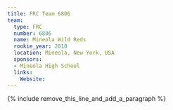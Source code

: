 ```yaml
---
title: FRC Team 6806
team:
  type: FRC
  number: 6806
  name: Mineola Wild Reds
  rookie_year: 2018
  location: Mineola, New York, USA
  sponsors:
  - Mineola High School
  links:
    Website:
---
```


{% include remove_this_line_and_add_a_paragraph %}